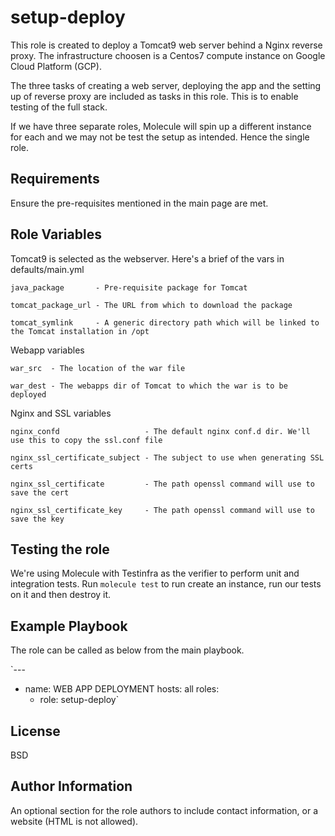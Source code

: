 setup-deploy
============

This role is created to deploy a Tomcat9 web server behind a Nginx reverse proxy. The infrastructure choosen is a Centos7 compute instance on Google Cloud Platform (GCP).

The three tasks of creating a web server, deploying the app and the setting up of reverse proxy are included as tasks in this role. This is to enable testing of the full stack.

If we have three separate roles, Molecule will spin up a different instance for each and we may not be test the setup as intended. Hence the single role.

Requirements
------------

Ensure the pre-requisites mentioned in the main page are met.

Role Variables
--------------

Tomcat9 is selected as the webserver. Here's a brief of the vars in defaults/main.yml

`java_package       - Pre-requisite package for Tomcat`
 
`tomcat_package_url - The URL from which to download the package`
 
`tomcat_symlink     - A generic directory path which will be linked to the Tomcat installation in /opt`
 
Webapp variables
 
 `war_src  - The location of the war file`
 
 `war_dest - The webapps dir of Tomcat to which the war is to be deployed`
  
Nginx and SSL variables

`nginx_confd                   - The default nginx conf.d dir. We'll use this to copy the ssl.conf file`
 
 `nginx_ssl_certificate_subject - The subject to use when generating SSL certs`
 
 `nginx_ssl_certificate         - The path openssl command will use to save the cert`
 
 `nginx_ssl_certificate_key     - The path openssl command will use to save the key`

Testing the role
----------------

We're using Molecule with Testinfra as the verifier to perform unit and integration tests. Run `molecule test` to run create an instance, run our tests on it and then destroy it.

Example Playbook
----------------

The role can be called as below from the main playbook. 

`---
- name: WEB APP DEPLOYMENT
  hosts: all
  roles:
    - role: setup-deploy`    


License
-------

BSD

Author Information
------------------

An optional section for the role authors to include contact information, or a
website (HTML is not allowed).
